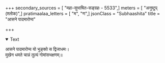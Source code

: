 +++
secondary_sources = [ "महा-सुभाषित-सङ्ग्रहः - 5533",]
meters = [ "अनुष्टुप् (श्लोक)",]
pratimaalaa_letters = [ "म", "ण",]
jsonClass = "Subhaashita"
title = "आसने पादमारोप्य"

+++

<details open><summary>Text</summary>

आसने पादमारोप्य यो भुङ्क्ते स द्विजाधमः।  
मुखेन धमते चान्नं तुल्यं गोमांसभक्षणम्॥
</details>
